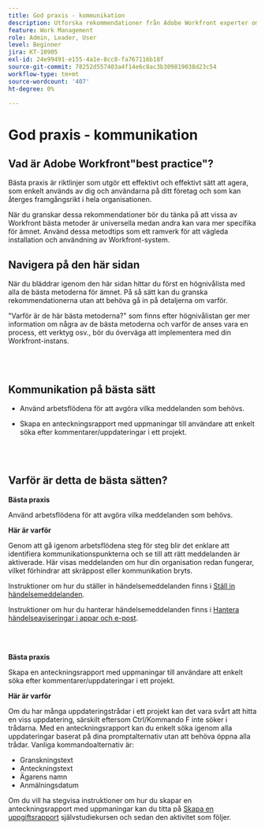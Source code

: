 ```yaml
---
title: God praxis - kommunikation
description: Utforska rekommendationer från Adobe Workfront experter om hur man ställer in och hanterar kommunikationsmeddelanden i Workfront.
feature: Work Management
role: Admin, Leader, User
level: Beginner
jira: KT-10905
exl-id: 24e99491-e155-4a1e-8cc8-fa767116b18f
source-git-commit: 78252d557403a4f14e6c8ac3b309819038d23c54
workflow-type: tm+mt
source-wordcount: '407'
ht-degree: 0%

---
```


# God praxis - kommunikation

## Vad är Adobe Workfront&quot;best practice&quot;?

Bästa praxis är riktlinjer som utgör ett effektivt och effektivt sätt att agera, som enkelt används av dig och användarna på ditt företag och som kan återges framgångsrikt i hela organisationen.

När du granskar dessa rekommendationer bör du tänka på att vissa av Workfront bästa metoder är universella medan andra kan vara mer specifika för ämnet. Använd dessa metodtips som ett ramverk för att vägleda installation och användning av Workfront-system.

## Navigera på den här sidan

När du bläddrar igenom den här sidan hittar du först en högnivålista med alla de bästa metoderna för ämnet. På så sätt kan du granska rekommendationerna utan att behöva gå in på detaljerna om varför.

&quot;Varför är de här bästa metoderna?&quot; som finns efter högnivålistan ger mer information om några av de bästa metoderna och varför de anses vara en process, ett verktyg osv., bör du överväga att implementera med din Workfront-instans.

</br>
</br>

## Kommunikation på bästa sätt

* Använd arbetsflödena för att avgöra vilka meddelanden som behövs.

* Skapa en anteckningsrapport med uppmaningar till användare att enkelt söka efter kommentarer/uppdateringar i ett projekt.

</br>
</br>

## Varför är detta de bästa sätten?

**Bästa praxis**

Använd arbetsflödena för att avgöra vilka meddelanden som behövs.

**Här är varför**

Genom att gå igenom arbetsflödena steg för steg blir det enklare att identifiera kommunikationspunkterna och se till att rätt meddelanden är aktiverade. Här visas meddelanden om hur din organisation redan fungerar, vilket förhindrar att skräppost eller kommunikation bryts.

Instruktioner om hur du ställer in händelsemeddelanden finns i [Ställ in händelsemeddelanden](https://experienceleague.adobe.com/docs/workfront-learn/tutorials-workfront/administration-and-setup/email-and-in-app-notifications/admin-set-up-event-notifications.html).

Instruktioner om hur du hanterar händelsemeddelanden finns i [Hantera händelseaviseringar i appar och e-post](https://experienceleague.adobe.com/docs/workfront-learn/tutorials-workfront/administration-and-setup/email-and-in-app-notifications/manage-inapp-and-email-notifications.html).

</br>
</br>


**Bästa praxis**

Skapa en anteckningsrapport med uppmaningar till användare att enkelt söka efter kommentarer/uppdateringar i ett projekt.



**Här är varför**

Om du har många uppdateringstrådar i ett projekt kan det vara svårt att hitta en viss uppdatering, särskilt eftersom Ctrl/Kommando F inte söker i trådarna. Med en anteckningsrapport kan du enkelt söka igenom alla uppdateringar baserat på dina promptalternativ utan att behöva öppna alla trådar. Vanliga kommandoalternativ är:

* Granskningstext
* Anteckningstext
* Ägarens namn
* Anmälningsdatum

Om du vill ha stegvisa instruktioner om hur du skapar en anteckningsrapport med uppmaningar kan du titta på [Skapa en uppgiftsrapport](https://experienceleague.adobe.com/docs/workfront-learn/tutorials-workfront/reporting/basic-reporting/create-a-task-report.html) självstudiekursen och sedan den aktivitet som följer.

